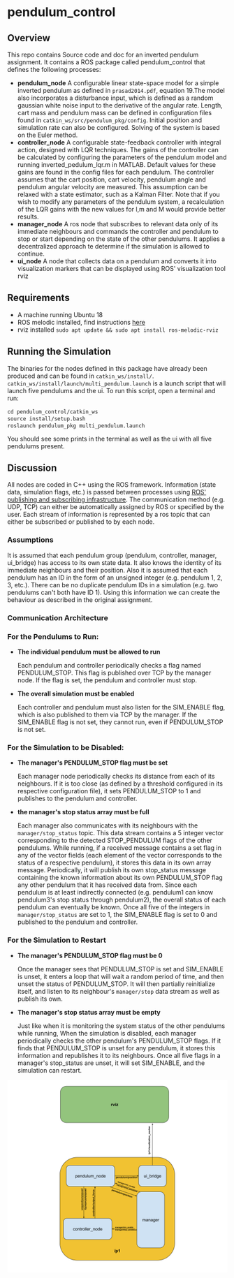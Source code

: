 # pendulum_control
## Overview

This repo contains Source code and doc for an inverted pendulum assignment. It contains a ROS package called pendulum_control that defines the following processes:

- **pendulum_node** 
	A configurable linear state-space model for a simple inverted pendulum as defined in `prasad2014.pdf`, equation 19.The model also incorporates a disturbance input, which is defined as a random gaussian white noise input to the derivative of the angular rate. Length, cart mass and pendulum mass can be defined in configuration files found in `catkin_ws/src/pendulum_pkg/config`. Initial position and simulation rate can also be configured. Solving of the system is based on the Euler method.
-  **controller_node**
	A configurable state-feedback controller with integral action, designed with LQR techniques. The gains of the controller can be calculated by configuring the parameters of the pendulum model and running inverted_pedulum_lqr.m in MATLAB. Default values for these gains are found in the config files for each pendulum. The controller assumes that the cart position, cart velocity, pendulum angle and pendulum angular velocity are measured. This assumption can be relaxed with a state estimator, such as a Kalman Filter. Note that if you wish to modify any parameters of the pendulum system, a recalculation of the LQR gains with the new values for l,m and M would provide better results.
- **manager_node** 
	A ros node that subscribes to relevant data only of its immediate neighbours and commands the controller and pendulum to stop or start depending on the state of the other pendulums. It applies a decentralized approach te determine if the simulation is allowed to continue.
- **ui_node**
	A node that collects data on a pendulum and converts it into visualization markers that can be displayed using ROS' visualization tool rviz

## Requirements

- A machine running Ubuntu 18
- ROS melodic installed, find instructions [here](http://wiki.ros.org/melodic/Installation/Ubuntu)
- rviz installed ``sudo apt update && sudo apt install ros-melodic-rviz``

## Running the Simulation

The binaries for the nodes defined in this package have already been produced and can be found in `catkin_ws/install/`. `catkin_ws/install/launch/multi_pendulum.launch` is a launch script that will launch five pendulums and the ui. To run this script, open a terminal and run:

```
cd pendulum_control/catkin_ws
source install/setup.bash
roslaunch pendulum_pkg multi_pendulum.launch
```
You should see some prints in the terminal as well as the ui with all five pendulums present.

## Discussion

All nodes are coded in C++ using the ROS framework. Information (state data, simulation flags, etc.) is passed between processes using  [ROS' publishing and subscribing infrastructure](http://wiki.ros.org/roscpp/Overview/Publishers%20and%20Subscribers). The communication method (e.g. UDP, TCP) can either be automatically assigned by ROS or specified by the user. Each stream of information is represented by a ros topic that can either be subscribed or published to by each node.

### Assumptions
It is assumed that each pendulum group (pendulum, controller, manager, ui_bridge) has access to its own state data. It also knows the identity of its immediate neighbours and their position. Also it is assumed that each pendulum has an ID in the form of an unsigned integer (e.g. pendulum 1, 2, 3, etc.). There can be no duplicate pendulum IDs in a simulation (e.g. two pendulums can't both have ID 1). Using this information we can create the behaviour as described in the original assignment.

### Communication Architecture

### For the Pendulums to Run:

- **The individual pendulum must be allowed to run** 

	Each pendulum and controller periodically checks a flag named PENDULUM_STOP. This flag is published over TCP by the manager node. If the flag is set, the pendulum and controller must stop.

- **The overall simulation must be enabled**

	Each controller and pendulum must also listen for the SIM_ENABLE flag, which is also published to them via TCP by the manager. If the SIM_ENABLE flag is not set, they cannot run, even if PENDULUM_STOP is not set.

### For the Simulation to be Disabled:

- **The manager's PENDULUM_STOP flag must be set** 

	Each manager node periodically checks its distance from each of its neighbours. If it is too close (as defined by a threshold configured in its respective configuration file), it sets PENDULUM_STOP to 1 and publishes to the pendulum and controller.

- **the manager's stop status array must be full**

	Each manager also communicates with its neighbours with the `manager/stop_status` topic. This data stream contains a 5 integer vector corresponding to the detected STOP_PENDULUM flags of the other pendulums. While running, if a received message contains a set flag in any of the vector fields (each element of the vector corresponds to the status of a respective pendulum), it stores this data in its own array message. Periodically, it will publish its own stop_status message containing the known information about its own PENDULUM_STOP flag any other pendulum that it has received data from. Since each pendulum is at least indirectly connected (e.g. pendulum1 can know pendulum3's stop status through pendulum2), the overall status of each pendulum can eventually be known. Once all five of the integers in `manager/stop_status` are set to 1, the SIM_ENABLE flag is set to 0 and published to the pendulum and controller.

### For the Simulation to Restart

- **The manager's PENDULUM_STOP flag must be 0**

	Once the manager sees that PENDULUM_STOP is set and SIM_ENABLE is unset, it enters a loop that will wait a random period of time, and then unset the status of PENDULUM_STOP. It will then partially reinitialize itself, and listen to its neighbour's `manager/stop` data stream as well as publish its own.
- **The manager's stop status array must be empty**

	Just like when it is monitoring the system status of the other pendulums while running, When the simulation is disabled, each manager periodically checks the other pendulum's PENDULUM_STOP flags. If it finds that PENDULUM_STOP is unset for any pendulum, it stores this information and republishes it to its neighbours. Once all five flags in a manager's stop_status are unset, it will set SIM_ENABLE, and the simulation can restart.

![One Pendulum Communication Description](images/one_pendulum_diagram.svg)